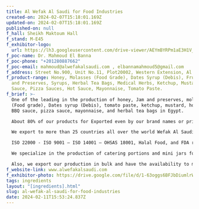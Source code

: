 ```yaml
---
title: Al Wefak Al Saudi for Food Industries
created-on: 2024-02-07T15:18:01.169Z
updated-on: 2024-02-07T15:18:01.169Z
published-on: null
f_hall: Sheikh Maktoum Hall
f_stand: M-E45
f_exhibitor-logo:
  url: https://lh3.googleusercontent.com/drive-viewer/AEYmBYRPm1aE3H1V_LCVszC6KzgNWN9YTV17dVUmJe0VuGcuiTIrgZMtiIws2-ek-ptmnsLcNtXT-Xlw1ZQ_dNhYMme_pK1z=s1600
f_poc-name: Dr. Mahmoud El Banna
f_poc-phone: "+201280887662"
f_poc-email: mahmoud@alwefakalsaudi.com , elbannamahmoud5@gmail.com
f_address: Street No.900, Unit No.11, Plot20002, Western Extension, Al Obour City, Egypt.
f_product-range: Honey, Molasses (Food Grade), Dates Syrup (Debis), Fruit Jam
  and Preserves, Syrups, Herbal Tea Bags, Medical Herbs, Ketchup, Mustard, BBQ
  Sauce, Pizza Sauces, Hot Sauce, Mayonnaise, Tomato Paste.
f_brief: >-
  One of the leading in the production of honey, Jam and preserves, molasses
  (Food grade), Dates syrup (Debis), tomato paste, ketchup, mustard, hot sauce,
  BBQ sauce, pizza sauce, mayonnaise, and herbal tea bags in Egypt.

  About 80% of our products for Exported even by our brand names or private labels or in bulk.

  We export to more than 25 countries all over the world Wefak Al Saudi for Food Industries has Four ISO certificates

  ISO 22000 - ISO 9001 – ISO 14001 – OHSAS 18001, Halal Food, and FDA registration number.

  We specialize in the production of catering portions and mini jars for Air airlines, hotels, etc.

  Also, we export our production in bulk and have the availability to make private-label products for our customers.
f_website-link: www.alwefakalsaudi.com
f_exhibitor-photo: https://drive.google.com/file/d/1-63oggs6BFJbDiumlrWp3zyxRTFmOJJg/view?usp=drive_link
tags: ingredients
layout: "[ingredients].html"
slug: al-wefak-al-saudi-for-food-industries
date: 2024-02-11T15:53:24.837Z
---
```

